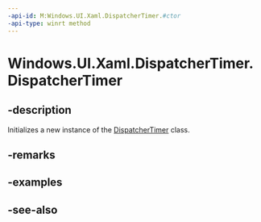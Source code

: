 ```yaml
---
-api-id: M:Windows.UI.Xaml.DispatcherTimer.#ctor
-api-type: winrt method
---
```


<!-- Method syntax
public DispatcherTimer()
-->

# Windows.UI.Xaml.DispatcherTimer.DispatcherTimer

## -description
Initializes a new instance of the [DispatcherTimer](dispatchertimer.md) class.


## -remarks

## -examples

## -see-also

